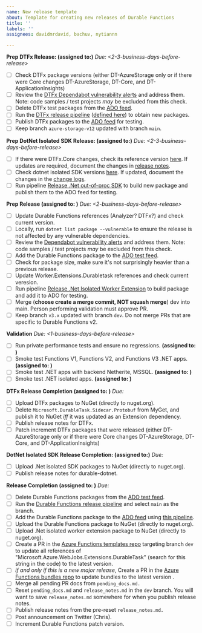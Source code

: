 ```yaml
---
name: New release template
about: Template for creating new releases of Durable Functions
title: ''
labels: ''
assignees: davidmrdavid, bachuv, nytiannn

---
```


**Prep DTFx Release: (assigned to:)**
_Due: <2-3-business-days-before-release>_
- [ ] Check DTFx package versions (either DT-AzureStorage only or if there were Core changes DT-AzureStorage, DT-Core, and DT-ApplicationInsights)
- [ ] Review the [DTFx Dependabot vulnerability alerts](https://github.com/Azure/durabletask/security/dependabot) and address them. Note: code samples / test projects _may_ be excluded from this check.
- [ ] Delete DTFx test packages from the [ADO feed](https://dev.azure.com/durabletaskframework/Durable%20Task%20Framework%20CI/_artifacts/feed/durabletask).
- [ ] Run the [DTFx release pipeline](https://durabletaskframework.visualstudio.com/Durable%20Task%20Framework%20CI/_build?definitionId=21) ([defined here](https://github.com/Azure/durabletask/blob/main/azure-pipelines-release.yml)) to obtain new packages.
- [ ] Publish DTFx packages to the [ADO feed](https://dev.azure.com/durabletaskframework/Durable%20Task%20Framework%20CI/_artifacts/feed/durabletask) for testing.
- [ ] Keep branch `azure-storage-v12` updated with branch `main`.

**Prep DotNet Isolated SDK Release: (assigned to:)**
_Due: <2-3-business-days-before-release>_
- [ ] If there were DTFx.Core changes, check its reference version [here](https://github.com/microsoft/durabletask-dotnet/blob/c838535adb6aedb6671cf193389ce63a6b4a9b24/src/Abstractions/Abstractions.csproj#L10). If updates are required, document the changes in [release notes](https://github.com/microsoft/durabletask-dotnet/blob/c838535adb6aedb6671cf193389ce63a6b4a9b24/src/Abstractions/RELEASENOTES.md).
- [ ] Check dotnet isolated SDK versions [here](https://github.com/microsoft/durabletask-dotnet/blob/c838535adb6aedb6671cf193389ce63a6b4a9b24/eng/targets/Release.props#L20). If updated, document the changes in the [change logs](https://github.com/microsoft/durabletask-dotnet/blob/c838535adb6aedb6671cf193389ce63a6b4a9b24/CHANGELOG.md).
- [ ] Run pipeline [Release .Net out-of-proc SDK](https://durabletaskframework.visualstudio.com/Durable%20Task%20Framework%20CI/_build?definitionId=29) to build new package and publish them to the ADO feed for testing.

**Prep Release (assigned to: )**
_Due: <2-business-days-before-release>_
- [ ] Update Durable Functions references (Analyzer? DTFx?) and check current version.
- [ ] Locally, run `dotnet list package --vulnerable` to ensure the release is not affected by any vulnerable dependencies.
- [ ] Review the [Dependabot vulnerability alerts](https://github.com/Azure/azure-functions-durable-extension/security/dependabot) and address them. Note: code samples / test projects _may_ be excluded from this check.
- [ ] Add the Durable Functions package to the [ADO test feed](https://dev.azure.com/durabletaskframework/Durable%20Task%20Framework%20CI/_artifacts/feed/durabletask-test).
- [ ] Check for package size, make sure it's not surprisingly heavier than a previous release.
- [ ] Update Worker.Extensions.Durabletask references and check current veresion.
- [ ] Run pipeline [Release .Net Isolated Worker Extension](https://durabletaskframework.visualstudio.com/Durable%20Task%20Framework%20CI/_build?definitionId=30) to build package and add it to ADO for testing.
- [ ] Merge (**choose create a merge commit, NOT squash merge**) dev into main. Person performing validation must approve PR.
- [ ] Keep branch `v3.x` updated with branch `dev`. Do not merge PRs that are specific to Durable Functions v2.

**Validation**
_Due: <1-business-days-before-release>_
- [ ] Run private performance tests and ensure no regressions. **(assigned to: )**
- [ ] Smoke test Functions V1, Functions V2, and Functions V3 .NET apps. **(assigned to: )**
- [ ] Smoke test .NET apps with backend Netherite, MSSQL. **(assigned to: )**
- [ ] Smoke test .NET isolated apps. **(assigned to: )**

**DTFx Release Completion (assigned to: )**
_Due: <release-deadline>_
- [ ] Upload DTFx packages to NuGet (directly to nuget.org).
- [ ] Delete `Microsoft.DurableTask.Sidecar.Protobuf` from MyGet, and publish it to NuGet _iff_ it was updated as an Extension dependency. 
- [ ] Publish release notes for DTFx.
- [ ] Patch increment DTFx packages that were released (either DT-AzureStorage only or if there were Core changes DT-AzureStorage, DT-Core, and DT-ApplicationInsights)

**DotNet Isolated SDK Release Completion: (assigned to:)**
_Due: <release-deadline>_
- [ ] Upload .Net isolated SDK packages to NuGet (directly to nuget.org).
- [ ] Publish release notes for durable-dotnet.

**Release Completion (assigned to: )**
_Due: <release-deadline>_
- [ ] Delete Durable Functions packages from the [ADO test feed](https://dev.azure.com/durabletaskframework/Durable%20Task%20Framework%20CI/_artifacts/feed/durabletask-test).
- [ ] Run the [Durable Functions release pipeline](https://dev.azure.com/durabletaskframework/Durable%20Task%20Framework%20CI/_build?definitionId=23) and select `main` as the branch.
- [ ] Add the Durable Functions package to the [ADO feed](https://dev.azure.com/durabletaskframework/Durable%20Task%20Framework%20CI/_artifacts/feed/durabletask) using [this pipeline](https://dev.azure.com/durabletaskframework/Durable%20Task%20Framework%20CI/_release?_a=releases&view=mine&definitionId=11).
- [ ] Upload the Durable Functions package to NuGet (directly to nuget.org).
- [ ] Upload .Net isolated worker extension package to NuGet (directly to nuget.org).
- [ ] Create a PR in the [Azure Functions templates repo](https://github.com/Azure/azure-functions-templates) targeting branch `dev` to update all references of "Microsoft.Azure.WebJobs.Extensions.DurableTask" (search for this string in the code) to the latest version.
- [ ] _if and only if this is a new major release_, Create a PR in the [Azure Functions bundles repo](https://github.com/Azure/azure-functions-extension-bundles) to update bundles to the latest version .
- [ ] Merge all pending PR docs from `pending_docs.md.`
- [ ] Reset `pending_docs.md` and `release_notes.md` in the `dev` branch. You will want to save `release_notes.md` somewhere for when you publish release notes.
- [ ] Publish release notes from the pre-reset `release_notes.md.`
- [ ] Post announcement on Twitter (Chris).
- [ ] Increment Durable Functions patch version.

